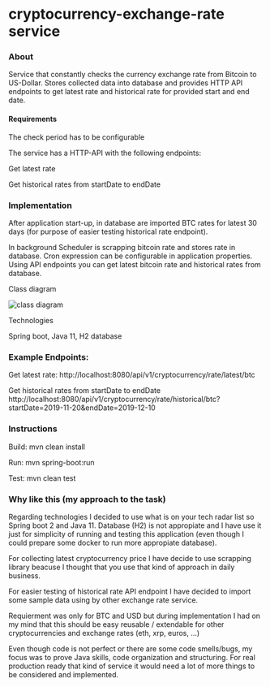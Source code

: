 # cryptocurrency-exchange-rate service

### About 

Service that constantly checks the currency exchange rate from Bitcoin to US-Dollar.
Stores collected data into database and provides HTTP API endpoints to get latest rate and historical rate for provided start and end date.

#### Requirements
The check period has to be configurable

The service has a HTTP-API with the following endpoints:

Get latest rate

Get historical rates from startDate to endDate

### Implementation

After application start-up, in database are imported BTC rates for latest 30 days (for purpose of easier testing historical rate endpoint).

In background Scheduler is scrapping bitcoin rate and stores rate in database. 
Cron expression can be configurable in application properties.
Using API endpoints you can get latest bitcoin rate and historical rates from database.

Class diagram

![class diagram](https://i.ibb.co/mcYJmSX/Screenshot-2019-12-17-at-17-46-10.png)

Technologies

Spring boot, Java 11, H2 database

### Example Endpoints:
Get latest rate:
http://localhost:8080/api/v1/cryptocurrency/rate/latest/btc
 
Get historical rates from startDate to endDate
http://localhost:8080/api/v1/cryptocurrency/rate/historical/btc?startDate=2019-11-20&endDate=2019-12-10

### Instructions
Build: mvn clean install

Run: mvn spring-boot:run

Test: mvn clean test

### Why like this (my approach to the task)

Regarding technologies I decided to use what is on your tech radar list so Spring boot 2 and Java 11. Database (H2) is not appropiate and I have use it just for simplicity of running and testing this application (even though I could prepare some docker to run more appropiate database). 

For collecting latest cryptocurrency price I have decide to use scrapping library beacuse I thought that you use that kind of approach in daily business.

For easier testing of historical rate API endpoint I have decided to import some sample data using by other exchange rate service.

Requierment was only for BTC and USD but during implementation I had on my mind that this should be easy reusable / extendable  for other cryptocurrencies and exchange rates (eth, xrp, euros, ...)

Even though code is not perfect or there are some code smells/bugs, my focus was to prove Java skills, code organization and structuring. For real production ready that kind of service it would need a lot of more things to be considered and implemented.
